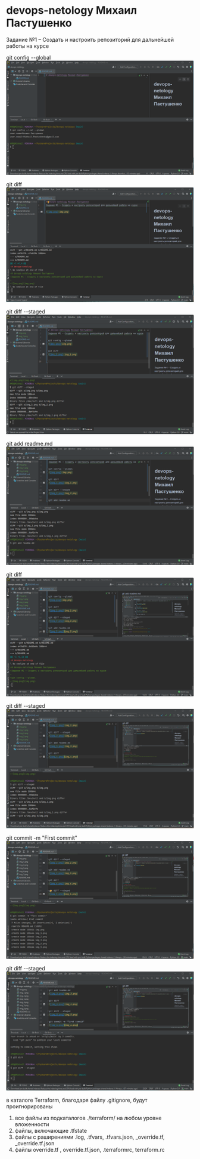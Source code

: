 # devops-netology Михаил Пастушенко
Задание №1 – Создать и настроить репозиторий для дальнейшей работы на курсе

git config --global
![img.png](img.png)

git diff
![img_1.png](img_1.png)

git diff --staged
![img_2.png](img_2.png)

git add readme.md
![img_3.png](img_3.png)

git diff
![img_4.png](img_4.png)

git diff --staged
![img_5.png](img_5.png)

git commit -m "First commit"
![img_6.png](img_6.png)

git diff --staged
![img_7.png](img_7.png)

в каталоге Terraform, благодаря файлу .gitignore, будут проигнорированы
1) все файлы из подкаталогов ./terraform/ на любом уровне вложенности
2) файлы, включающие .tfstate
3) файлы с раширениями .log, .tfvars, .tfvars.json, _override.tf, _override.tf.json
4) файлы override.tf , override.tf.json, .terraformrc, terraform.rc

